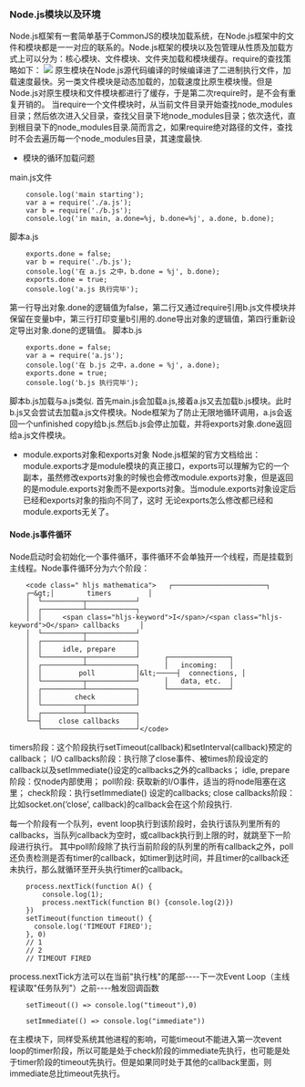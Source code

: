 ### Node.js模块以及环境
Node.js框架有一套简单基于CommonJS的模块加载系统，在Node.js框架中的文件和模块都是一一对应的联系的。Node.js框架的模块以及包管理从性质及加载方式上可以分为：核心模块、文件模块、文件夹加载和模块缓存。require的查找策略如下：
<img src='https://segmentfault.com/img/bVZ4XS?w=708&h=572'>
原生模块在Node.js源代码编译的时候编译进了二进制执行文件，加载速度最快。另一类文件模块是动态加载的，加载速度比原生模块慢。但是Node.js对原生模块和文件模块都进行了缓存，于是第二次require时，是不会有重复开销的。
当require一个文件模块时，从当前文件目录开始查找node_modules目录；然后依次进入父目录，查找父目录下地node_modules目录；依次迭代，直到根目录下的node_modules目录.简而言之，如果require绝对路径的文件，查找时不会去遍历每一个node_modules目录，其速度最快.

* 模块的循环加载问题

main.js文件
```
    console.log('main starting');
    var a = require('./a.js');
    var b = require('./b.js');
    console.log('in main, a.done=%j, b.done=%j', a.done, b.done);
```
脚本a.js
```
    exports.done = false;
    var b = require('./b.js');
    console.log('在 a.js 之中，b.done = %j', b.done);
    exports.done = true;
    console.log('a.js 执行完毕');
```
第一行导出对象.done的逻辑值为false，第二行又通过require引用b.js文件模块并保留在变量b中，第三行打印变量b引用的.done导出对象的逻辑值，第四行重新设定导出对象.done的逻辑值。
脚本b.js
```
    exports.done = false;
    var a = require('a.js');
    console.log('在 b.js 之中，a.done = %j', a.done);
    exports.done = true;
    console.log('b.js 执行完毕');
```
脚本b.js加载与a.js类似.
首先main.js会加载a.js,接着a.js又去加载b.js模块。此时b.js又会尝试去加载a.js文件模块。Node框架为了防止无限地循环调用，a.js会返回一个unfinished copy给b.js.然后b.js会停止加载，并将exports对象.done返回给a.js文件模块。

* module.exports对象和exports对象
Node.js框架的官方文档给出：module.exports才是module模块的真正接口，exports可以理解为它的一个副本，虽然修改exports对象的时候也会修改module.exports对象，但是返回的是module.exports对象而不是exports对象。当module.exports对象设定后已经和exports对象的指向不同了，这时
无论exports怎么修改都已经和module.exports无关了。

#### Node.js事件循环

Node启动时会初始化一个事件循环，事件循环不会单独开一个线程，而是挂载到主线程。Node事件循环分为六个阶段：
```
    <code class=" hljs mathematica">   ┌───────────────────────┐
    ┌─&gt;│        timers         │
    │  └──────────┬────────────┘
    │  ┌──────────┴────────────┐
    │  │     <span class="hljs-keyword">I</span>/<span class="hljs-keyword">O</span> callbacks     │
    │  └──────────┬────────────┘
    │  ┌──────────┴────────────┐
    │  │     idle, prepare     │
    │  └──────────┬────────────┘      ┌───────────────┐
    │  ┌──────────┴────────────┐      │   incoming:   │
    │  │         poll          │&lt;─────┤  connections, │
    │  └──────────┬────────────┘      │   data, etc.  │
    │  ┌──────────┴────────────┐      └───────────────┘
    │  │        check          │
    │  └──────────┬────────────┘
    │  ┌──────────┴────────────┐
    └──┤    close callbacks    │
       └───────────────────────┘</code>
```
timers阶段：这个阶段执行setTimeout(callback)和setInterval(callback)预定的callback；
I/O callbacks阶段：执行除了close事件、被times阶段设定的callback以及setImmediate()设定的callbacks之外的callbacks；
idle, prepare阶段：仅node内部使用；
poll阶段: 获取新的I/O事件，适当的将node阻塞在这里；
check阶段：执行setImmediate() 设定的callbacks;
close callbacks阶段：比如socket.on(‘close’, callback)的callback会在这个阶段执行.

每一个阶段有一个队列，event loop执行到该阶段时，会执行该队列里所有的callbacks，当队列callback为空时，或callback执行到上限的时，就跳至下一阶段进行执行。
其中poll阶段除了执行当前阶段的队列里的所有callback之外，poll还负责检测是否有timer的callback，如timer到达时间，并且timer的callback还未执行，那么就循环至开头执行timer的callback。
```
    process.nextTick(function A() {
        console.log(1);
        process.nextTick(function B() {console.log(2)})
    })
    setTimeout(function timeout() {
      console.log('TIMEOUT FIRED');
    }, 0)
    // 1
    // 2
    // TIMEOUT FIRED
```
process.nextTick方法可以在当前"执行栈"的尾部----下一次Event Loop（主线程读取"任务队列"）之前----触发回调函数

```
    setTimeout(() => console.log("timeout"),0)

    setImmediate(() => console.log("immediate"))
```
在主模块下，同样受系统其他进程的影响，可能timeout不能进入第一次event loop的timer阶段，所以可能是处于check阶段的immediate先执行，也可能是处于timer阶段的timeout先执行。但是如果同时处于其他的callback里面，则
immediate总比timeout先执行。

